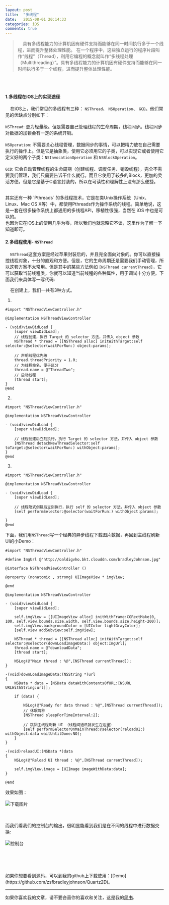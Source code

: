 ```yaml
---
layout: post
title:  "多线程"
date:   2015-08-01 20:14:33
categories: iOS
comments: true
---
```

> &nbsp;&nbsp;&nbsp;&nbsp;具有多线程能力的计算机因有硬件支持而能够在同一时间执行多于一个线程，进而提升整体处理性能。 在一个程序中，这些独立运行的程序片段叫作“线程”（Thread），利用它编程的概念就叫作“多线程处理（Multithreading）”。具有多线程能力的计算机因有硬件支持而能够在同一时间执行多于一个线程，进而提升整体处理性能。

<br><br>
#### 1.多线程在iOS上的实现途径
&nbsp;&nbsp;&nbsp;&nbsp;在iOS上，我们常见的多线程有三种： `NSThread`、 `NSOperation`、 `GCD`。他们常见的优缺点分别如下：
<br>
<br>
`NSThread`: 更为轻量级。但是需要自己管理线程的生命周期，线程同步。线程同步对数据的加锁会有一定的系统开销。
<br><br>
`NSOperation`: 不需要关心线程管理，数据同步的事情，可以把精力放在自己需要执行的操作上。但是它是抽象类，使用它必须用它的子类，可以实现它或者使用它定义好的两个子类：`NSInvocationOperation` 和 `NSBlockOperation`。
<br><br>
`GCD`: 它会自动管理线程的生命周期（创建线程、调度任务、销毁线程），完全不需要我们管理，我们只需要告诉干什么就行。而且它使用了较多的Block，更加的灵活方便。但是它是基于C语言封装的，所以在可读性和理解性上没有那么便捷。

<br>
其实还有一种 `Pthreads` 的多线程技术，它是在类Unix操作系统（Unix、Linux、Mac OS X等）中，都使用Pthreads作为操作系统的线程。简单地说，这是一套在很多操作系统上都通用的多线程API，移植性很强，当然在 iOS 中也是可以的。
<br>
也因为它在iOS上的使用几乎为零，所以我们也就忽略它不谈，这里作为了解一下知道即可。

<br>

#### 2.多线程使用- `NSThread`
&nbsp;&nbsp;&nbsp;&nbsp;`NSThread`这套方案是经过苹果封装后的，并且完全面向对象的。你可以直接操控线程对象，十分的直观和方便。但是，它的生命周期还是需要我们手动管理，所以这套方案不太常用。但是其中的某些方法例如 `[NSThread currentThread]`，它可以获取当前线程类，你就可以知道当前线程的各种属性，用于调试十分方便。下面我们来具体写一写代码:<br>

&nbsp;&nbsp;&nbsp;&nbsp;在创建上，我们一共有3种方式。

1.

	#import "NSThreadViewController.h"
	
	@implementation NSThreadViewController

	- (void)viewDidLoad {
    	[super viewDidLoad];
    	// 线程创建，执行 Target 的 selector 方法，并传入 object 参数
    	NSThread * thread = [[NSThread alloc] initWithTarget:self selector:@selector(waitForRun:) object:params];
    	
    	// 声明线程优先级
    	thread.threadPriority = 1.0;
    	// 为线程命名，便于区分
    	thread.name = @"ThreadTwo";
    	// 启动线程
    	[thread start];
	}
	@end

2.

	#import "NSThreadViewController.h"
	
	@implementation NSThreadViewController

	- (void)viewDidLoad {
    	[super viewDidLoad];
    	
    	// 线程创建后立刻执行，执行 Target 的 selector 方法，并传入 object 参数
    	[NSThread detachNewThreadSelector:self toTarget:@selector(waitForRun:) withObject:params];
	}
	@end

3.

	#import "NSThreadViewController.h"
	
	@implementation NSThreadViewController

	- (void)viewDidLoad {
    	[super viewDidLoad];
    	
    	// 线程隐式创建后立刻执行，执行 self 的 selector 方法，并传入 object 参数
    	[self performSelector:@selector(waitForRun:) withObject:params];

	}
	@end


下面，我们用`NSThread`写一个经典的异步线程下载图片数据，再回到主线程刷新UI的小Demo：

	#import "NSThreadViewController.h"
	
	#define ImgUrl @"http://oaldigvho.bkt.clouddn.com/bradleyJohnson.jpg"
	
	@interface NSThreadViewController ()

	@property (nonatomic , strong) UIImageView * imgView;

	@end
	
	@implementation NSThreadViewController

	- (void)viewDidLoad {
    	[super viewDidLoad];
    	
    	self.imgView = [[UIImageView alloc] initWithFrame:CGRectMake(0, 100, self.view.bounds.size.width, self.view.bounds.size.height-200)];
    	self.imgView.backgroundColor = [UIColor lightGrayColor];
    	[self.view addSubview:self.imgView];
    
    	NSThread * thread = [[NSThread alloc] initWithTarget:self selector:@selector(downLoadImageData:) object:ImgUrl];
    	thread.name = @"downloadData";
    	[thread start];
    	
    	NSLog(@"Main thread : %@",[NSThread currentThread]);
	}

	-(void)downLoadImageData:(NSString *)url
	{
    	NSData * data = [NSData dataWithContentsOfURL:[NSURL URLWithString:url]];
    
    	if (data) {
    		
        	NSLog(@"Ready for data thread : %@",[NSThread currentThread]);
        	// 休眠两秒
        	[NSThread sleepForTimeInterval:2];
        	
        	// 跳回主线程刷新 UI （线程间通讯就发生在这里）
        	[self performSelectorOnMainThread:@selector(reloadUI:) withObject:data waitUntilDone:NO];
    	}
	}

	-(void)reloadUI:(NSData *)data
	{
		NSLog(@"Reload UI thread : %@",[NSThread currentThread]);
		    
    	self.imgView.image = [UIImage imageWithData:data];
	}
	
	@end

效果如图：
<br><br>
![下载图片](http://oaldigvho.bkt.clouddn.com/2.1-g.gif)

<br><br>
而我们看我们的控制台的输出，很明显能看到我们是在不同的线程中进行数据交换:
<br><br>
![控制台](http://oaldigvho.bkt.clouddn.com/2.1.png)

















<br>
<br>
<br>
<br>
如果你想要看到源码，可以到我的github上下载使用：[Demo](https://github.com/zsfbradleyjohnson/Quartz2D)。

***

如果你喜欢我的文章，请不要吝啬你的喜欢和关注，这是我的[简书](http://www.jianshu.com/users/91577acf333a/latest_articles).
